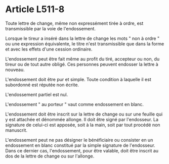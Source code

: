 # Article L511-8

Toute lettre de change, même non expressément tirée à ordre, est transmissible par la voie de l'endossement.

Lorsque le tireur a inséré dans la lettre de change les mots " non à ordre " ou une expression équivalente, le titre n'est transmissible que dans la forme et avec les effets d'une cession ordinaire.

L'endossement peut être fait même au profit du tiré, accepteur ou non, du tireur ou de tout autre obligé. Ces personnes peuvent endosser la lettre à nouveau.

L'endossement doit être pur et simple. Toute condition à laquelle il est subordonné est réputée non écrite.

L'endossement partiel est nul.

L'endossement " au porteur " vaut comme endossement en blanc.

L'endossement doit être inscrit sur la lettre de change ou sur une feuille qui y est attachée et dénommée allonge. Il doit être signé par l'endosseur. La signature de celui-ci est apposée, soit à la main, soit par tout procédé non manuscrit.

L'endossement peut ne pas désigner le bénéficiaire ou consister en un endossement en blanc constitué par la simple signature de l'endosseur. Dans ce dernier cas, l'endossement, pour être valable, doit être inscrit au dos de la lettre de change ou sur l'allonge.

